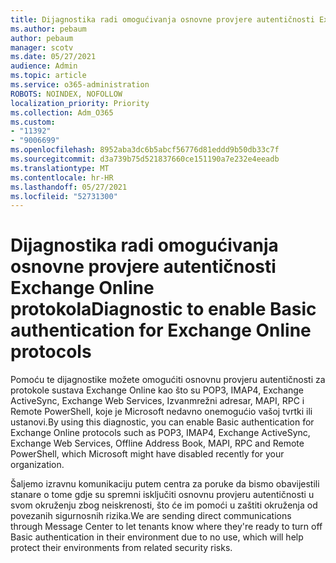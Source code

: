 ```yaml
---
title: Dijagnostika radi omogućivanja osnovne provjere autentičnosti Exchange Online protokola
ms.author: pebaum
author: pebaum
manager: scotv
ms.date: 05/27/2021
audience: Admin
ms.topic: article
ms.service: o365-administration
ROBOTS: NOINDEX, NOFOLLOW
localization_priority: Priority
ms.collection: Adm_O365
ms.custom:
- "11392"
- "9006699"
ms.openlocfilehash: 8952aba3dc6b5abcf56776d81eddd9b50db33c7f
ms.sourcegitcommit: d3a739b75d521837660ce151190a7e232e4eeadb
ms.translationtype: MT
ms.contentlocale: hr-HR
ms.lasthandoff: 05/27/2021
ms.locfileid: "52731300"
---
```

# <a name="diagnostic-to-enable-basic-authentication-for-exchange-online-protocols"></a><span data-ttu-id="bded9-102">Dijagnostika radi omogućivanja osnovne provjere autentičnosti Exchange Online protokola</span><span class="sxs-lookup"><span data-stu-id="bded9-102">Diagnostic to enable Basic authentication for Exchange Online protocols</span></span>

<span data-ttu-id="bded9-103">Pomoću te dijagnostike možete omogućiti osnovnu provjeru autentičnosti za protokole sustava Exchange Online kao što su POP3, IMAP4, Exchange ActiveSync, Exchange Web Services, Izvanmrežni adresar, MAPI, RPC i Remote PowerShell, koje je Microsoft nedavno onemogućio vašoj tvrtki ili ustanovi.</span><span class="sxs-lookup"><span data-stu-id="bded9-103">By using this diagnostic, you can enable Basic authentication for Exchange Online protocols such as POP3, IMAP4, Exchange ActiveSync, Exchange Web Services, Offline Address Book, MAPI, RPC and Remote PowerShell, which Microsoft might have disabled recently for your organization.</span></span> 

<span data-ttu-id="bded9-104">Šaljemo izravnu komunikaciju putem centra za poruke da bismo obavijestili stanare o tome gdje su spremni isključiti osnovnu provjeru autentičnosti u svom okruženju zbog neiskrenosti, što će im pomoći u zaštiti okruženja od povezanih sigurnosnih rizika.</span><span class="sxs-lookup"><span data-stu-id="bded9-104">We are sending direct communications through Message Center to let tenants know where they're ready to turn off Basic authentication in their environment due to no use, which will help protect their environments from related security risks.</span></span>